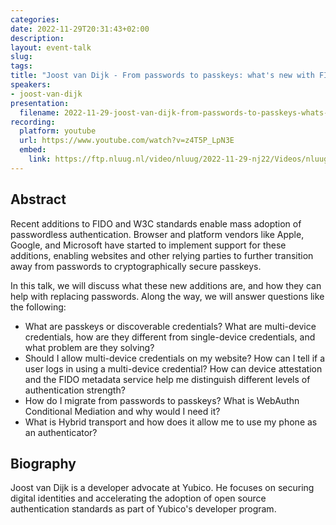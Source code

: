 ```yaml
---
categories:
date: 2022-11-29T20:31:43+02:00
description:
layout: event-talk
slug:
tags:
title: "Joost van Dijk - From passwords to passkeys: what's new with FIDO?"
speakers:
- joost-van-dijk
presentation:
  filename: 2022-11-29-joost-van-dijk-from-passwords-to-passkeys-whats-new-with-fido.pdf
recording:
  platform: youtube
  url: https://www.youtube.com/watch?v=z4T5P_LpN3E
  embed:
    link: https://ftp.nluug.nl/video/nluug/2022-11-29-nj22/Videos/nluug22nj-JoostVanDijk-FromPasswordsToPasskeys.mp4
---
```


## Abstract

Recent additions to FIDO and W3C standards enable mass adoption of passwordless authentication. Browser and platform vendors like Apple, Google, and Microsoft have started to implement support for these additions, enabling websites and other relying parties to further transition away from passwords to cryptographically secure passkeys.

In this talk, we will discuss what these new additions are, and how they can help with replacing passwords. Along the way, we will answer questions like the following:

* What are passkeys or discoverable credentials? What are multi-device credentials, how are they different from single-device credentials, and what problem are they solving?
* Should I allow multi-device credentials on my website? How can I tell if a user logs in using a multi-device credential? How can device attestation and the FIDO metadata service help me distinguish different levels of authentication strength?
* How do I migrate from passwords to passkeys? What is WebAuthn Conditional Mediation and why would I need it?
* What is Hybrid transport and how does it allow me to use my phone as an authenticator?

## Biography

Joost van Dijk is a developer advocate at Yubico. He focuses on securing digital identities and accelerating the adoption of open source authentication standards as part of Yubico's developer program.
